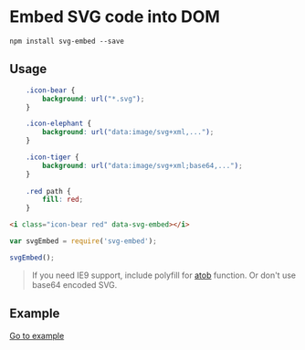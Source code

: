 # Embed SVG code into DOM

```
npm install svg-embed --save
```

## Usage

```css
    .icon-bear {
        background: url("*.svg");
    }

    .icon-elephant {
        background: url("data:image/svg+xml,...");
    }

    .icon-tiger {
        background: url("data:image/svg+xml;base64,...");
    }
    
    .red path {
        fill: red;
    }
```

```html
<i class="icon-bear red" data-svg-embed></i>
```

```js
var svgEmbed = require('svg-embed');

svgEmbed();
```

> If you need IE9 support, include polyfill for [atob](https://developer.mozilla.org/en-US/docs/Web/API/WindowBase64/atob) function.
> Or don't use base64 encoded SVG. 

## Example

<a href="http://elfet.github.io/svg-embed/example/">Go to example</a>
